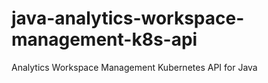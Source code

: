 # java-analytics-workspace-management-k8s-api
Analytics Workspace Management Kubernetes API for Java
